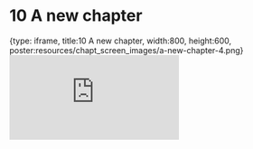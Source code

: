 # 10 A new chapter
 
{type: iframe, title:10 A new chapter, width:800, height:600, poster:resources/chapt_screen_images/a-new-chapter-4.png}
![](https://datatrail-jhu.github.io/python/no_toc/a-new-chapter-4.html)
 

 
